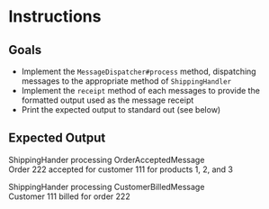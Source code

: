 # Instructions

## Goals

- Implement the `MessageDispatcher#process` method, dispatching messages to the appropriate method of `ShippingHandler`
- Implement the `receipt` method of each messages to provide the formatted output used as the message receipt
- Print the expected output to standard out (see below)

## Expected Output

ShippingHander processing OrderAcceptedMessage  
Order 222 accepted for customer 111 for products 1, 2, and 3

ShippingHander processing CustomerBilledMessage  
Customer 111 billed for order 222
